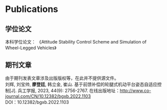# Publications

## 学位论文
本科学位论文：
《Attitude Stability Control Scheme and Simulation of Wheel-Legged Vehicles》

## 期刊文章

由于期刊发表文章涉及出版版权等，在此并不提供源文件。  
刘辉, 刘宝帅, **廖登廷**, 韩立金, 崔山. 基于前馈补偿的轮腿式机动平台姿态自适应控制[J]. 兵工学报, 2023, 44(9): 2756-2767.
在线出版地址：http://www.co-journal.com/CN/10.12382/bgxb.2022.1103  
DOI：10.12382/bgxb.2022.1103